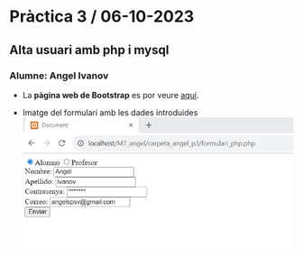 # Pràctica 3 / 06-10-2023

## Alta usuari amb php i mysql

### Alumne: Angel Ivanov

+ La **pàgina web de Bootstrap** es por veure [aquí](https://getbootstrap.com/docs/5.3/getting-started/introduction/).

+ Imatge del formulari amb les dades introduides ![Foto_formulari](./formulari_executat.jpg)